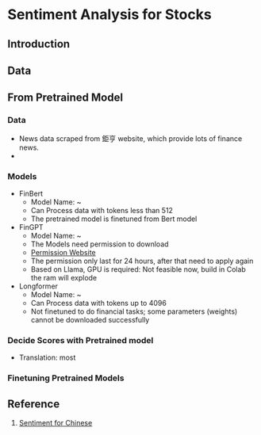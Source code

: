 # Sentiment Analysis for Stocks
## Introduction
## Data 
## From Pretrained Model
### Data
- News data scraped from 鉅亨 website, which provide lots of finance news.
- 
### Models
- FinBert
    - Model Name: ~ 
    - Can Process data with tokens less than 512
    - The pretrained model is finetuned from Bert model
- FinGPT
    - Model Name: ~
    - The Models need permission to download
    - [Permission Website](https://huggingface.co/meta-llama/Llama-2-7b-chat-hf)
    - The permission only last for 24 hours, after that need to apply again
    - Based on Llama, GPU is required: Not feasible now, build in Colab the ram will explode
- Longformer
    - Model Name: ~ 
    - Can Process data with tokens up to 4096
    - Not finetuned to do financial tasks; some parameters (weights) cannot be downloaded successfully 

### Decide Scores with Pretrained model
- Translation: most

### Finetuning Pretrained Models

## Reference
1. [Sentiment for Chinese](https://arxiv.org/pdf/2306.14222.pdf)
